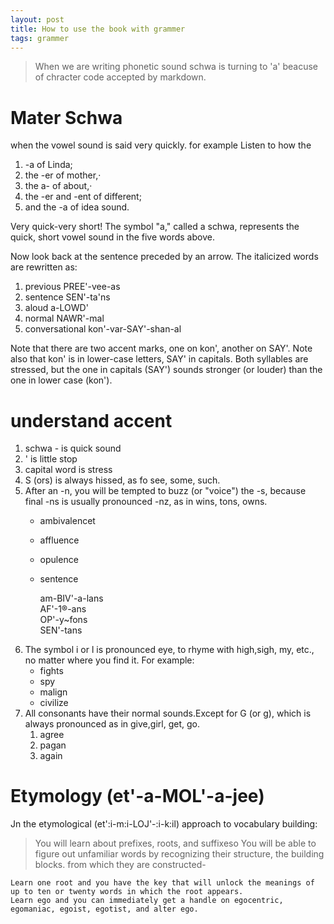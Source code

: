 ```yaml
---
layout: post
title: How to use the book with grammer
tags: grammer
---
```



> When we are writing phonetic sound schwa is turning to 'a' beacuse of chracter code accepted by markdown.

# Mater Schwa
when the vowel sound is said very quickly. for example Listen to how the 
1. -a of Linda;
2.  the -er of mother,·
3.  the a- of about,· 
4.  the -er and -ent of different; 
5.  and the -a of idea sound.

Very quick-very short! The symbol "a," called a schwa, represents the quick, short vowel sound in the five words above. 


Now look back at the sentence preceded by an arrow.
The italicized words are rewritten as:
1. previous PREE'-vee-as
2. sentence SEN'-ta'ns
3. aloud a-LOWD'
4. normal NAWR'-mal
5. conversational kon'-var-SAY'-shan-al 

Note that there are two accent marks, one on kon', another on
SAY'. Note also that kon' is in lower-case letters, SAY' in capitals.
Both syllables are stressed, but the one in capitals (SAY') sounds
stronger (or louder) than the one in lower case (kon'). 


# understand accent
1. schwa - is quick sound
2. ' is little stop
3. capital word is stress
4. S (ors) is always hissed, as fo see, some, such. 
5. After an -n, you will be tempted to buzz (or "voice") the -s, because final -ns is usually pronounced -nz, as in wins, tons, owns.
   - ambivalencet
   - affluence
   - opulence
   - sentence


     am-BIV'-a-lans  
     AF'-1®-ans  
     OP'-y~fons  
     SEN'-tans   
6. The symbol i or l is pronounced eye, to rhyme with high,sigh, my, etc., no matter where you find it. For example:
   - fights 
   - spy 
   - malign 
   - civilize 
7.  All consonants have their normal sounds.Except for G (or g), which is always pronounced as in give,girl, get, go.
    1. agree
    2. pagan
    3. again  

# Etymology (et'-a-MOL'-a-jee) 
Jn the etymological (et':i-m:i-LOJ'-:i-k:il) approach to vocabulary building:

> You will learn about prefixes, roots, and suffixeso You will be able to figure out unfamiliar words by recognizing
their structure, the building blocks. from which they are constructed-

```
Learn one root and you have the key that will unlock the meanings of up to ten or twenty words in which the root appears.
Learn ego and you can immediately get a handle on egocentric,
egomaniac, egoist, egotist, and alter ego. 
```
